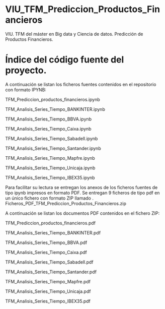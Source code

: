# VIU_TFM_Prediccion_Productos_Financieros
VIU. TFM del máster en Big data y Ciencia de datos. Predicción de Productos Financieros.

# Índice del código fuente del proyecto.

A continuación se listan los ficheros  fuentes contenidos en el repositorio con formato IPYNB:

TFM_Prediccion_productos_financieros.ipynb

TFM_Analisis_Series_Tiempo_BANKINTER.ipynb

TFM_Analisis_Series_Tiempo_BBVA.ipynb

TFM_Analisis_Series_Tiempo_Caixa.ipynb

TFM_Analisis_Series_Tiempo_Sabadell.ipynb

TFM_Analisis_Series_Tiempo_Santander.ipynb

TFM_Analisis_Series_Tiempo_Mapfre.ipynb

TFM_Analisis_Series_Tiempo_Unicaja.ipynb

TFM_Analisis_Series_Tiempo_IBEX35.ipynb

Para facilitar su lectura se entregan los anexos de los ficheros fuentes de tipo ipynb  impresos en formato PDF. Se entregan 9 ficheros de tipo pdf en un único fichero con formato ZIP llamado . Ficheros_PDF_TFM_Prediccion_Productos_Financieros.zip

A continuación se listan los documentos PDF contenidos en el fichero ZIP: 

TFM_Prediccion_productos_financieros.pdf

TFM_Analisis_Series_Tiempo_BANKINTER.pdf

TFM_Analisis_Series_Tiempo_BBVA.pdf

TFM_Analisis_Series_Tiempo_Caixa.pdf

TFM_Analisis_Series_Tiempo_Sabadell.pdf

TFM_Analisis_Series_Tiempo_Santander.pdf

TFM_Analisis_Series_Tiempo_Mapfre.pdf

TFM_Analisis_Series_Tiempo_Unicaja.pdf

TFM_Analisis_Series_Tiempo_IBEX35.pdf


